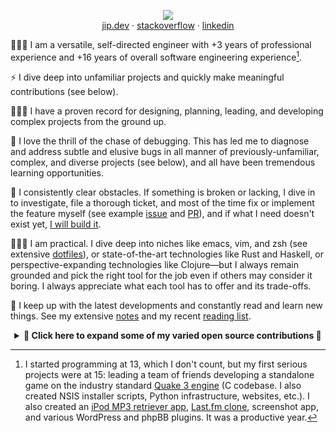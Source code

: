 <p align="center">
  <a href="https://jip.dev"><img src="https://i.imgur.com/Xh152w6.png"></a><br>
  <a href="https://jip.dev">jip.dev</a> · <a href="https://stackoverflow.com/users/101090/jorge-israel-pe%c3%b1a">stackoverflow</a> · <a href="https://www.linkedin.com/in/jorge-israel-p/">linkedin</a>
</p>

🙋🏻‍♂️ I am a versatile, self-directed engineer with +3 years of professional experience and +16 years of overall software engineering experience[^1].

⚡ I dive deep into unfamiliar projects and quickly make meaningful contributions (see below).

👷🏻‍♂️ I have a proven record for designing, planning, leading, and developing complex projects from the ground up.

🐞 I love the thrill of the chase of debugging. This has led me to diagnose and address subtle and elusive bugs in all manner of previously-unfamiliar, complex, and diverse projects (see below), and all have been tremendous learning opportunities.

🚀 I consistently clear obstacles. If something is broken or lacking, I dive in to investigate, file a thorough ticket, and most of the time fix or implement the feature myself (see example [issue](https://github.com/aws/aws-cdk/issues/10921) and [PR](https://github.com/aws/aws-cdk/pull/10922)), and if what I need doesn't exist yet, [I will build it](https://github.com/blaenk/hoedown#readme).

🧘🏻‍♂️ I am practical. I dive deep into niches like emacs, vim, and zsh (see extensive [dotfiles](https://github.com/blaenk/dots)), or state-of-the-art technologies like Rust and Haskell, or perspective-expanding technologies like Clojure—but I always remain grounded and pick the right tool for the job even if others may consider it boring. I always appreciate what each tool has to offer and its trade-offs.

👀 I keep up with the latest developments and constantly read and learn new things. See my extensive [notes](https://jip.dev/notes/) and my recent [reading list](https://jip.dev/reads/).

[^1]: I started programming at 13, which I don't count, but my first serious projects were at 15: leading a team of friends developing a standalone game on the industry standard [Quake 3 engine](https://en.wikipedia.org/wiki/Id_Tech_3) (C codebase. I also created NSIS installer scripts, Python infrastructure, websites, etc.). I also created an [iPod MP3 retriever app](https://jip.dev/work/mypod/), [Last.fm clone](https://jip.dev/work/musicaster/), screenshot app, and various WordPress and phpBB plugins. It was a productive year.

<details>
<summary align="center"><strong>🔽 Click here to expand some of my varied open source contributions 🔽</strong></summary>
<br>

See the full list [here](https://jip.dev/work/).

<!-- prettier-ignore -->
| Project | Language | Description |
| :------ | :------: | :---------- |
| [AWS CDK](https://github.com/aws/aws-cdk/pulls?q=author%3Ablaenk+is%3Apr)<br>Infrastructure as Code | TypeScript | I implemented native `.dockerignore` and `.gitignore` support to fix confusing and erratic behavior, and also added support for the AWS Lambda `WorkDir` option. [Learn more](https://jip.dev/work/cdk/). |
| [Minio](https://github.com/minio/minio/issues?q=author%3Ablaenk+is%3Amerged)<br>Kubernetes Native Object Storage | Go | I optimized listings of large HDFS directories with +1,500 files by 200x to aid a company merger. [Learn more](https://jip.dev/work/minio/). |
| [Rust](https://github.com/rust-lang/rust/pull/22351)<br>Systems Programming Language | Rust | I was an early Rust user since before 2014 and consistently helped to adapt Rust packages to breaking changes of syntax, semantics, and libraries. I [reported compiler errors](https://github.com/rust-lang/rust/issues?q=is%3Aissue+sort%3Aupdated-desc+author%3Ablaenk+is%3Aclosed) that I discovered by using bleeding-edge nightly features, and contributed a speedy fix in time for the 1.0 release. [Learn more](https://jip.dev/work/rust/). |
| [libtorrent](https://github.com/rakshasa/libtorrent/pull/40)/[rtorrent](https://github.com/rakshasa/rtorrent/pull/127)<br>BitTorrent Library/Client | C++ | I fixed elusive platform-specific bugs reported by Solaris users caused by non-portable signal handling due to non-POSIX compliant system calls. [Learn more](https://jip.dev/work/rtorrent/) and [more](https://jip.dev/work/libtorrent/). |
| [hoedown](https://github.com/hoedown/hoedown/pulls?q=author%3Ablaenk+is%3Apr)<br>Markdown C Library | C | Early on Rust lacked a fully-featured Markdown library and I needed one for the static site generator I was writing ([diecast](https://github.com/diecast/diecast)), so I wrote **idiomatic** [bindings to hoedown for Rust](https://github.com/blaenk/hoedown) which exposed previously unknown edge cases in the C library through different combinations of feature flags. [Learn more](https://jip.dev/work/hoedown/). |
| [WP-reCAPTCHA](https://jip.dev/work/wp-recaptcha/)<br>Official reCAPTCHA WordPress Plugin | PHP | Back in 2008 the lead engineer of the Carnegie Mellon University project [reCAPTCHA](https://en.wikipedia.org/wiki/Recaptcha) asked if I would be interested in creating the official WordPress plugin for reCAPTCHA and I accepted. After over half a million installs, I transferred ownership to Google after they acquired reCAPTCHA. [Learn more](https://jip.dev/work/wp-recaptcha/). |
| [Hakyll](https://github.com/jaspervdj/hakyll/pulls?q=author%3Ablaenk)<br>Static Site Generator | Haskell | I fixed a [reported bug](https://github.com/jaspervdj/hakyll/issues/250) that appeared without any changes to code nor to the Hakyll library, something especially rare in Haskell. [Learn more](https://jip.dev/work/hakyll/). |
| [Aura](https://github.com/fosskers/aura/pull/233)<br>AUR [Package Helper](https://wiki.archlinux.org/title/AUR_helpers) | Haskell | I implemented search-result count limiting. [Learn more](https://jip.dev/work/aura/). |
| [Syncplay](https://github.com/Syncplay/syncplay/issues?q=author%3Ablaenk)<br>Media Player Synchronizer | Python | I contributed features to the synchronization algorithm and made Syncplay packageable on Linux, then created ArchLinux [AUR packages](https://aur.archlinux.org/packages/?O=0&SeB=nd&K=syncplay&outdated=&SB=n&SO=a&PP=50&do_Search=Go) for them. [Learn more](https://jip.dev/work/syncplay/). |
| [Handlebars-Rust](https://github.com/sunng87/handlebars-rust/issues?q=author%3Ablaenk)<br>Template Engine | Rust | I kept it updated against the frequent breaking changes of pre-1.0 Rust. |
| [MPC-HC](https://github.com/mpc-hc/mpc-hc/pull/38)<br>Media Player | C++ | I fixed remote web UI seeking. |
| [notify](https://github.com/notify-rs/notify/issues?q=author%3Ablaenk)<br>File System Events | Rust | I kept it updated against the frequent breaking changes of pre-1.0 Rust, as well as fixed general bugs and made certain optimizations. |
| [git2](https://github.com/rust-lang/git2-rs/pulls?q=author%3Ablaenk)<br>Rust Bindings to [libgit2](https://libgit2.org/) | Rust | I increased C library binding coverage. |
| [inotify-rs](https://github.com/hannobraun/inotify-rs/pull/14)<br>Rust Bindings to Linux [`inotify`](https://en.wikipedia.org/wiki/Inotify) | Rust | I adapted it to pre-1.0 breaking changes by interpreting Linux documentation for the correct kind of error to yield. |

</details>
